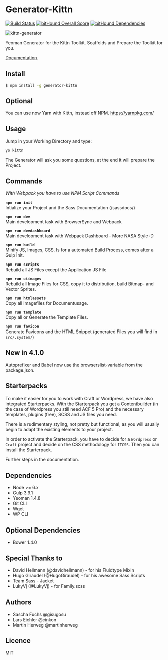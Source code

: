 # Generator-Kittn

[![Build Status](https://travis-ci.org/kittn/generator-kittn.svg?branch=master)](https://travis-ci.org/kittn/generator-kittn) [![bitHound Overall Score](https://www.bithound.io/github/kittn/generator-kittn/badges/score.svg)](https://www.bithound.io/github/gisu/generator-kittn) [![bitHound Dependencies](https://www.bithound.io/github/kittn/generator-kittn/badges/dependencies.svg)](https://www.bithound.io/github/kittn/generator-kittn/master/dependencies/npm)

![kittn-generator](https://cloud.githubusercontent.com/assets/442468/10710315/3347b1d6-7a55-11e5-868e-0fcb9ebed9ad.png)

Yeoman Generator for the Kittn Toolkit. Scaffolds and Prepare the Toolkit for you.

[Documentation](http://kittn.de/). 

## Install

```bash
$ npm install -g generator-kittn
```

## Optional 
You can use now Yarn with Kittn, instead off NPM. https://yarnpkg.com/


## Usage
Jump in your Working Directory and type: 

```bash
yo kittn
```

The Generator will ask you some questions, at the end it will prepare the Project. 

## Commands

_With Webpack you have to use NPM Script Commands_

**`npm run init`**<br>
Intialize your Project and the Sass Documentation (/sassdocs/)

**`npm run dev`**<br>
Main development task with BrowserSync and Webpack

**`npm run devdashboard`**<br>
Main development task with Webpack Dashboard - More NASA Style :D

**`npm run build`**<br>
Minify JS, Images, CSS. Is for a automated Build Process, comes after a Gulp Init.

**`npm run scripts`**<br>
Rebuild all JS Files except the Application JS File

**`npm run uiimages`**<br>
Rebuild all Image Files for CSS, copy it to distribution, build Bitmap- and Vector Sprites.

**`npm run htmlassets`**<br>
Copy all Imagefiles for Documentusage.

**`npm run template`**<br>
Copy all or Generate the Template Files.

**`npm run favicon`**<br>
Generate Favicons and the HTML Snippet (generated Files you will find in `src/.system/`)

## New in 4.1.0
Autoprefixer and Babel now use the browserslist-variable from the package.json.

## Starterpacks
To make it easier for you to work with Craft or Wordpress, we have also integrated Starterpacks. With the Starterpack you get a Contentbuilder (in the case of Wordpress you still need ACF 5 Pro) and the necessary templates, plugins (free), SCSS and JS files you need.

There is a rudimentary styling, not pretty but functional, as you will usually begin to adapt the existing elements to your project.

In order to activate the Starterpack, you have to decide for a `Wordpress` or `Craft` project and decide on the CSS methodology for `ITCSS`. Then you can install the Starterpack.

Further steps in the documentation.

## Dependencies

- Node >= 6.x
- Gulp 3.9.1
- Yeoman 1.4.8
- Git CLI
- Wget 
- WP CLI

## Optional Dependencies
- Bower 1.4.0

## Special Thanks to
- David Hellmann (@davidhellmann) - for his Fluidtype Mixin
- Hugo Giraudel (@HugoGiraudel) - for his awesome Sass Scripts
- Team Sass - Jacket
- LukyVj (@LukyVj) - for Family.scss

## Authors
- Sascha Fuchs @gisugosu
- Lars Eichler @cinkon
- Martin Herweg @martinherweg

## Licence
MIT
